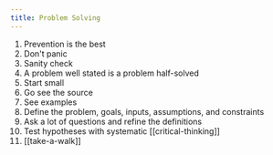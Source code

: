 ```yaml
---
title: Problem Solving
---
```


1. Prevention is the best
2. Don't panic
3. Sanity check
4. A problem well stated is a problem half-solved
5. Start small
6. Go see the source
7. See examples
8. Define the problem, goals, inputs, assumptions, and constraints
9. Ask a lot of questions and refine the definitions
10. Test hypotheses with systematic [[critical-thinking]]
11. [[take-a-walk]]

